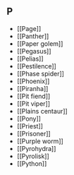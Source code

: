 ## P


- [[Page]]
- [[Panther]]
- [[Paper golem]]
- [[Pegasus]]
- [[Pelias]]
- [[Pestilence]]
- [[Phase spider]]
- [[Phoenix]]
- [[Piranha]]
- [[Pit fiend]]
- [[Pit viper]]
- [[Plains centaur]]
- [[Pony]]
- [[Priest]]
- [[Prisoner]]
- [[Purple worm]]
- [[Pyrohydra]]
- [[Pyrolisk]]
- [[Python]]
